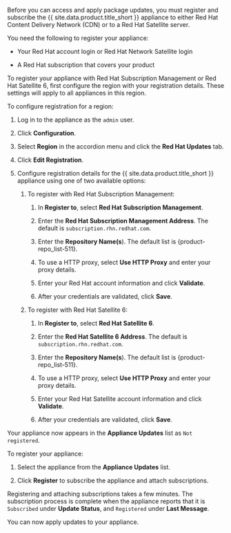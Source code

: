 Before you can access and apply package updates, you must register and subscribe the
{{ site.data.product.title_short }} appliance to either Red Hat Content Delivery Network (CDN) or
to a Red Hat Satellite server.

You need the following to register your appliance:

  - Your Red Hat account login or Red Hat Network Satellite login

  - A Red Hat subscription that covers your product

To register your appliance with Red Hat Subscription Management or Red Hat Satellite 6, first
configure the region with your registration details. These settings will apply to all appliances in
this region.

To configure registration for a region:

1.  Log in to the appliance as the `admin` user.

2.  Click **Configuration**.

3.  Select **Region** in the accordion menu and click the **Red Hat Updates** tab.

4.  Click **Edit Registration**.

5.  Configure registration details for the {{ site.data.product.title_short }} appliance using one
    of two available options:

    1.  To register with Red Hat Subscription Management:

        1.  In **Register to**, select **Red Hat Subscription Management**.

        2.  Enter the **Red Hat Subscription Management Address**. The default is
            `subscription.rhn.redhat.com`.

        1.  Enter the **Repository Name(s**). The default list is {product-repo\_list-511}.

        2.  To use a HTTP proxy, select **Use HTTP Proxy** and enter your proxy details.

        3.  Enter your Red Hat account information and click **Validate**.

        4.  After your credentials are validated, click **Save**.

    1.  To register with Red Hat Satellite 6:

        1.  In **Register to**, select **Red Hat Satellite 6**.

        2.  Enter the **Red Hat Satellite 6 Address**. The default is
            `subscription.rhn.redhat.com`.

        3.  Enter the **Repository Name(s**). The default list is {product-repo\_list-511}.

        4.  To use a HTTP proxy, select **Use HTTP Proxy** and enter your proxy details.

        5.  Enter your Red Hat Satellite account information and click **Validate**.

        6.  After your credentials are validated, click **Save**.

Your appliance now appears in the **Appliance Updates** list as `Not registered`.

To register your appliance:

1.  Select the appliance from the **Appliance Updates** list.

2.  Click **Register** to subscribe the appliance and attach subscriptions.

Registering and attaching subscriptions takes a few minutes. The subscription process is complete
when the appliance reports that it is `Subscribed` under **Update Status**, and `Registered` under
**Last Message**.

You can now apply updates to your appliance.

